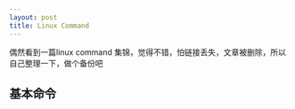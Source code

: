 ```yaml
---
layout: post
title: Linux Command
---
```


偶然看到一篇linux command 集锦，觉得不错，怕链接丢失，文章被删除，所以自己整理一下，做个备份吧

## 基本命令

